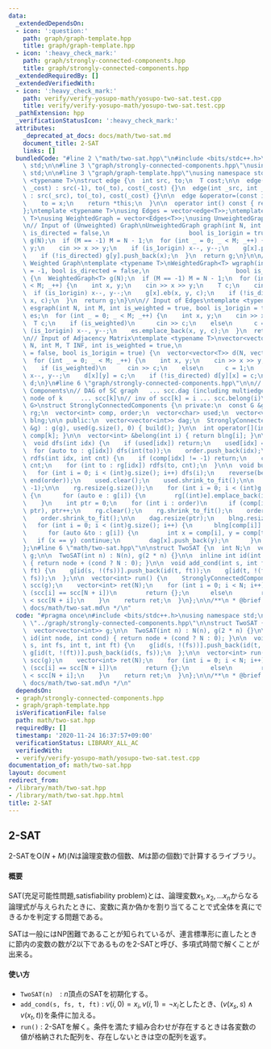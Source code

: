 ```yaml
---
data:
  _extendedDependsOn:
  - icon: ':question:'
    path: graph/graph-template.hpp
    title: graph/graph-template.hpp
  - icon: ':heavy_check_mark:'
    path: graph/strongly-connected-components.hpp
    title: graph/strongly-connected-components.hpp
  _extendedRequiredBy: []
  _extendedVerifiedWith:
  - icon: ':heavy_check_mark:'
    path: verify/verify-yosupo-math/yosupo-two-sat.test.cpp
    title: verify/verify-yosupo-math/yosupo-two-sat.test.cpp
  _pathExtension: hpp
  _verificationStatusIcon: ':heavy_check_mark:'
  attributes:
    _deprecated_at_docs: docs/math/two-sat.md
    document_title: 2-SAT
    links: []
  bundledCode: "#line 2 \"math/two-sat.hpp\"\n#include <bits/stdc++.h>\nusing namespace\
    \ std;\n\n#line 3 \"graph/strongly-connected-components.hpp\"\nusing namespace\
    \ std;\n\n#line 3 \"graph/graph-template.hpp\"\nusing namespace std;\n\ntemplate\
    \ <typename T>\nstruct edge {\n  int src, to;\n  T cost;\n\n  edge(int _to, T\
    \ _cost) : src(-1), to(_to), cost(_cost) {}\n  edge(int _src, int _to, T _cost)\
    \ : src(_src), to(_to), cost(_cost) {}\n\n  edge &operator=(const int &x) {\n\
    \    to = x;\n    return *this;\n  }\n\n  operator int() const { return to; }\n\
    };\ntemplate <typename T>\nusing Edges = vector<edge<T>>;\ntemplate <typename\
    \ T>\nusing WeightedGraph = vector<Edges<T>>;\nusing UnweightedGraph = vector<vector<int>>;\n\
    \n// Input of (Unweighted) Graph\nUnweightedGraph graph(int N, int M = -1, bool\
    \ is_directed = false,\n                      bool is_1origin = true) {\n  UnweightedGraph\
    \ g(N);\n  if (M == -1) M = N - 1;\n  for (int _ = 0; _ < M; _++) {\n    int x,\
    \ y;\n    cin >> x >> y;\n    if (is_1origin) x--, y--;\n    g[x].push_back(y);\n\
    \    if (!is_directed) g[y].push_back(x);\n  }\n  return g;\n}\n\n// Input of\
    \ Weighted Graph\ntemplate <typename T>\nWeightedGraph<T> wgraph(int N, int M\
    \ = -1, bool is_directed = false,\n                        bool is_1origin = true)\
    \ {\n  WeightedGraph<T> g(N);\n  if (M == -1) M = N - 1;\n  for (int _ = 0; _\
    \ < M; _++) {\n    int x, y;\n    cin >> x >> y;\n    T c;\n    cin >> c;\n  \
    \  if (is_1origin) x--, y--;\n    g[x].eb(x, y, c);\n    if (!is_directed) g[y].eb(y,\
    \ x, c);\n  }\n  return g;\n}\n\n// Input of Edges\ntemplate <typename T>\nEdges<T>\
    \ esgraph(int N, int M, int is_weighted = true, bool is_1origin = true) {\n  Edges<T>\
    \ es;\n  for (int _ = 0; _ < M; _++) {\n    int x, y;\n    cin >> x >> y;\n  \
    \  T c;\n    if (is_weighted)\n      cin >> c;\n    else\n      c = 1;\n    if\
    \ (is_1origin) x--, y--;\n    es.emplace_back(x, y, c);\n  }\n  return es;\n}\n\
    \n// Input of Adjacency Matrix\ntemplate <typename T>\nvector<vector<T>> adjgraph(int\
    \ N, int M, T INF, int is_weighted = true,\n                           bool is_directed\
    \ = false, bool is_1origin = true) {\n  vector<vector<T>> d(N, vector<T>(N, INF));\n\
    \  for (int _ = 0; _ < M; _++) {\n    int x, y;\n    cin >> x >> y;\n    T c;\n\
    \    if (is_weighted)\n      cin >> c;\n    else\n      c = 1;\n    if (is_1origin)\
    \ x--, y--;\n    d[x][y] = c;\n    if (!is_directed) d[y][x] = c;\n  }\n  return\
    \ d;\n}\n#line 6 \"graph/strongly-connected-components.hpp\"\n\n// Strongly Connected\
    \ Components\n// DAG of SC graph   ... scc.dag (including multiedges)\n// new\
    \ node of k     ... scc[k]\n// inv of scc[k] = i ... scc.belong(i)\ntemplate <typename\
    \ G>\nstruct StronglyConnectedComponents {\n private:\n  const G &g;\n  vector<vector<int>>\
    \ rg;\n  vector<int> comp, order;\n  vector<char> used;\n  vector<vector<int>>\
    \ blng;\n\n public:\n  vector<vector<int>> dag;\n  StronglyConnectedComponents(G\
    \ &g) : g(g), used(g.size(), 0) { build(); }\n\n  int operator[](int k) { return\
    \ comp[k]; }\n\n  vector<int> &belong(int i) { return blng[i]; }\n\n private:\n\
    \  void dfs(int idx) {\n    if (used[idx]) return;\n    used[idx] = true;\n  \
    \  for (auto to : g[idx]) dfs(int(to));\n    order.push_back(idx);\n  }\n\n  void\
    \ rdfs(int idx, int cnt) {\n    if (comp[idx] != -1) return;\n    comp[idx] =\
    \ cnt;\n    for (int to : rg[idx]) rdfs(to, cnt);\n  }\n\n  void build() {\n \
    \   for (int i = 0; i < (int)g.size(); i++) dfs(i);\n    reverse(begin(order),\
    \ end(order));\n    used.clear();\n    used.shrink_to_fit();\n\n    comp.resize(g.size(),\
    \ -1);\n\n    rg.resize(g.size());\n    for (int i = 0; i < (int)g.size(); i++)\
    \ {\n      for (auto e : g[i]) {\n        rg[(int)e].emplace_back(i);\n      }\n\
    \    }\n    int ptr = 0;\n    for (int i : order)\n      if (comp[i] == -1) rdfs(i,\
    \ ptr), ptr++;\n    rg.clear();\n    rg.shrink_to_fit();\n    order.clear();\n\
    \    order.shrink_to_fit();\n\n    dag.resize(ptr);\n    blng.resize(ptr);\n \
    \   for (int i = 0; i < (int)g.size(); i++) {\n      blng[comp[i]].push_back(i);\n\
    \      for (auto &to : g[i]) {\n        int x = comp[i], y = comp[to];\n     \
    \   if (x == y) continue;\n        dag[x].push_back(y);\n      }\n    }\n  }\n\
    };\n#line 6 \"math/two-sat.hpp\"\n\nstruct TwoSAT {\n  int N;\n  vector<vector<int>>\
    \ g;\n\n  TwoSAT(int n) : N(n), g(2 * n) {}\n\n  inline int id(int node, int cond)\
    \ { return node + (cond ? N : 0); }\n\n  void add_cond(int s, int fs, int t, int\
    \ ft) {\n    g[id(s, !(fs))].push_back(id(t, ft));\n    g[id(t, !(ft))].push_back(id(s,\
    \ fs));\n  };\n\n  vector<int> run() {\n    StronglyConnectedComponents<decltype(g)>\
    \ scc(g);\n    vector<int> ret(N);\n    for (int i = 0; i < N; i++) {\n      if\
    \ (scc[i] == scc[N + i])\n        return {};\n      else\n        ret[i] = scc[i]\
    \ < scc[N + i];\n    }\n    return ret;\n  }\n};\n\n/**\n * @brief 2-SAT\n * @docs\
    \ docs/math/two-sat.md\n */\n"
  code: "#pragma once\n#include <bits/stdc++.h>\nusing namespace std;\n\n#include\
    \ \"../graph/strongly-connected-components.hpp\"\n\nstruct TwoSAT {\n  int N;\n\
    \  vector<vector<int>> g;\n\n  TwoSAT(int n) : N(n), g(2 * n) {}\n\n  inline int\
    \ id(int node, int cond) { return node + (cond ? N : 0); }\n\n  void add_cond(int\
    \ s, int fs, int t, int ft) {\n    g[id(s, !(fs))].push_back(id(t, ft));\n   \
    \ g[id(t, !(ft))].push_back(id(s, fs));\n  };\n\n  vector<int> run() {\n    StronglyConnectedComponents<decltype(g)>\
    \ scc(g);\n    vector<int> ret(N);\n    for (int i = 0; i < N; i++) {\n      if\
    \ (scc[i] == scc[N + i])\n        return {};\n      else\n        ret[i] = scc[i]\
    \ < scc[N + i];\n    }\n    return ret;\n  }\n};\n\n/**\n * @brief 2-SAT\n * @docs\
    \ docs/math/two-sat.md\n */\n"
  dependsOn:
  - graph/strongly-connected-components.hpp
  - graph/graph-template.hpp
  isVerificationFile: false
  path: math/two-sat.hpp
  requiredBy: []
  timestamp: '2020-11-24 16:37:57+09:00'
  verificationStatus: LIBRARY_ALL_AC
  verifiedWith:
  - verify/verify-yosupo-math/yosupo-two-sat.test.cpp
documentation_of: math/two-sat.hpp
layout: document
redirect_from:
- /library/math/two-sat.hpp
- /library/math/two-sat.hpp.html
title: 2-SAT
---
```

## 2-SAT

2-SATを$\mathrm{O}(N + M)$($N$は論理変数の個数、$M$は節の個数)で計算するライブラリ。

#### 概要

SAT(充足可能性問題,satisfiability problem)とは、論理変数$x_1,x_2,\ldots x_n$からなる論理式が与えられたときに、変数に真か偽かを割り当てることで式全体を真にできるかを判定する問題である。

SATは一般にはNP困難であることが知られているが、連言標準形に直したときに節内の変数の数が2以下であるものを2-SATと呼び、多項式時間で解くことが出来る。

#### 使い方

- `TwoSAT(n)`　: $n$頂点のSATを初期化する。
- `add_cond(s, fs, t, ft)` : $v(i,0)=x_i,v(i,1)=\lnot x_i$としたとき、$(v(x_s,s) \wedge v(x_t,t))$を条件に加える。
- `run()` : 2-SATを解く。条件を満たす組み合わせが存在するときは各変数の値が格納された配列を、存在しないときは空の配列を返す。
